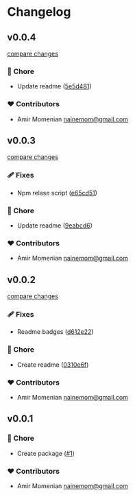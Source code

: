 # Changelog


## v0.0.4

[compare changes](https://github.com/nainemom/use-shit/compare/v0.0.3...v0.0.4)

### 🏡 Chore

- Update readme ([5e5d481](https://github.com/nainemom/use-shit/commit/5e5d481))

### ❤️ Contributors

- Amir Momenian <nainemom@gmail.com>

## v0.0.3

[compare changes](https://github.com/nainemom/use-shit/compare/v0.0.2...v0.0.3)

### 🩹 Fixes

- Npm relase script ([e65cd51](https://github.com/nainemom/use-shit/commit/e65cd51))

### 🏡 Chore

- Update readme ([9eabcd6](https://github.com/nainemom/use-shit/commit/9eabcd6))

### ❤️ Contributors

- Amir Momenian <nainemom@gmail.com>

## v0.0.2

[compare changes](https://github.com/nainemom/use-shit/compare/v0.0.1...v0.0.2)

### 🩹 Fixes

- Readme badges ([d612e22](https://github.com/nainemom/use-shit/commit/d612e22))

### 🏡 Chore

- Create readme ([0310e6f](https://github.com/nainemom/use-shit/commit/0310e6f))

### ❤️ Contributors

- Amir Momenian <nainemom@gmail.com>

## v0.0.1


### 🏡 Chore

- Create package ([#1](https://github.com/nainemom/use-shit/pull/1))

### ❤️ Contributors

- Amir Momenian <nainemom@gmail.com>

